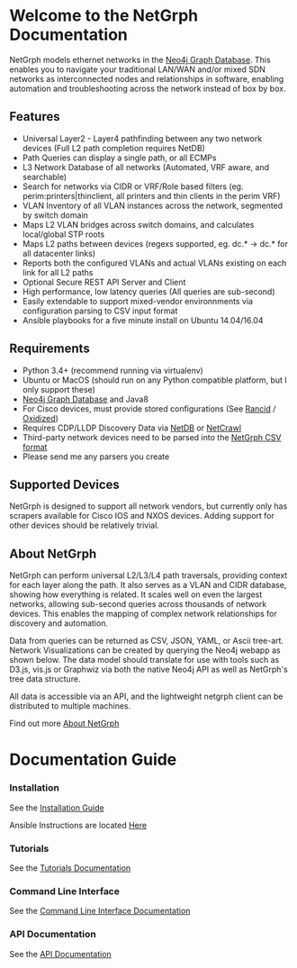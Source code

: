 # Welcome to the NetGrph Documentation

NetGrph models ethernet networks in the [Neo4j Graph
Database](http://neo4j.com). This enables you to navigate your traditional
LAN/WAN and/or mixed SDN networks as interconnected nodes and relationships
in software, enabling automation and troubleshooting across the network instead
of box by box.

## Features

* Universal Layer2 - Layer4 pathfinding between any two network devices (Full L2 path completion requires NetDB)
* Path Queries can display a single path, or all ECMPs
* L3 Network Database of all networks (Automated, VRF aware, and searchable)
* Search for networks via CIDR or VRF/Role based filters (eg. perim:printers|thinclient, all printers and thin clients in the perim VRF)
* VLAN Inventory of all VLAN instances across the network, segmented by switch domain
* Maps L2 VLAN bridges across switch domains, and calculates local/global STP roots
* Maps L2 paths between devices (regexs supported, eg. dc.* -> dc.* for all datacenter links)
* Reports both the configured VLANs and actual VLANs existing on each link for all L2 paths
* Optional Secure REST API Server and Client
* High performance, low latency queries (All queries are sub-second)
* Easily extendable to support mixed-vendor environnments via configuration parsing to CSV input format
* Ansible playbooks for a five minute install on Ubuntu 14.04/16.04

## Requirements

* Python 3.4+ (recommend running via virtualenv)
* Ubuntu or MacOS (should run on any Python compatible platform, but I only support these)
* [Neo4j Graph Database](https://neo4j.com) and Java8
* For Cisco devices, must provide stored configurations (See [Rancid](http://www.shrubbery.net/rancid/) / [Oxidized](https://github.com/ytti/oxidized))
* Requires CDP/LLDP Discovery Data via [NetDB](http://netdbtracking.sourceforge.net) or [NetCrawl](https://github.com/ytti/netcrawl)
* Third-party network devices need to be parsed into the [NetGrph CSV format](test/csv/)
* Please send me any parsers you create

## Supported Devices

NetGrph is designed to support all network vendors, but currently only has
scrapers available for Cisco IOS and NXOS devices. Adding support for other
devices should be relatively trivial.

## About NetGrph

NetGrph can perform universal L2/L3/L4 path traversals, providing context for
each layer along the path. It also serves as a VLAN and CIDR database, showing
how everything is related. It scales well on even the largest networks,
allowing sub-second queries across thousands of network devices. This enables
the mapping of complex network relationships for discovery and automation.

Data from queries can be returned as CSV, JSON, YAML, or Ascii tree-art. Network
Visualizations can be created by querying the Neo4j webapp as shown below. The
data model should translate for use with tools such as D3.js, vis.js or Graphwiz
via both the native Neo4j API as well as NetGrph's tree data structure.

All data is accessible via an API, and the lightweight netgrph client can be
distributed to multiple machines.

Find out more [About NetGrph](About.md)

# Documentation Guide

### Installation

See the [Installation Guide](INSTALL.md)

Ansible Instructions are located [Here](playbooks/README.md)

### Tutorials

See the [Tutorials Documentation](Tutorials.md)

### Command Line Interface

See the [Command Line Interface Documentation](CLI.md)

### API Documentation

See the [API Documentation](API.md)

